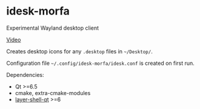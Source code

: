 # idesk-morfa

Experimental Wayland desktop client

[Video](https://github.com/johanmalm/idesk-morfa/issues/1)

Creates desktop icons for any `.desktop` files in `~/Desktop/`.

Configuration file `~/.config/idesk-morfa/idesk.conf` is created on first run.

Dependencies:
- Qt >=6.5
- cmake, extra-cmake-modules
- [layer-shell-qt] >=6

[layer-shell-qt]: https://invent.kde.org/plasma/layer-shell-qt

